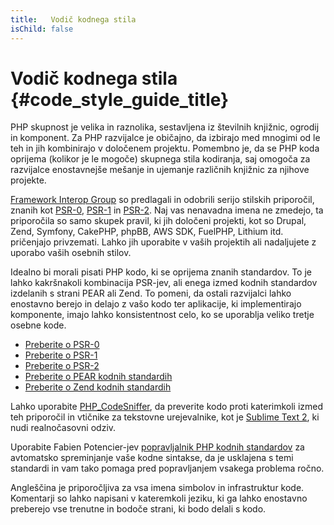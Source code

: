 ```yaml
---
title:   Vodič kodnega stila
isChild: false
---
```


# Vodič kodnega stila  {#code_style_guide_title}

PHP skupnost je velika in raznolika, sestavljena iz številnih knjižnic, ogrodij in komponent. Za PHP razvijalce je 
običajno, da izbirajo med mnogimi od le teh in jih kombinirajo v določenem projektu. Pomembno je, da se PHP koda oprijema 
(kolikor je le mogoče) skupnega stila kodiranja, saj omogoča za razvijalce enostavnejše mešanje in ujemanje različnih 
knjižnic za njihove projekte.

[Framework Interop Group][fig] so predlagali in odobrili serijo stilskih priporočil, znanih kot [PSR-0][psr0], 
[PSR-1][psr1] in [PSR-2][psr2]. Naj vas nenavadna imena ne zmedejo, ta priporočila so samo 
skupek pravil, ki jih določeni projekti, kot so Drupal, Zend, Symfony, CakePHP, phpBB, AWS SDK, FuelPHP, Lithium itd. 
pričenjajo privzemati. Lahko jih uporabite v vaših projektih ali nadaljujete z uporabo vaših osebnih stilov.

Idealno bi morali pisati PHP kodo, ki se oprijema znanih standardov. To je lahko kakršnakoli kombinacija PSR-jev, ali 
enega izmed kodnih standardov izdelanih s strani PEAR ali Zend. To pomeni, da ostali razvijalci lahko enostavno berejo 
in delajo z vašo kodo ter aplikacije, ki implementirajo komponente, imajo lahko konsistentnost celo, ko se uporablja veliko
tretje osebne kode.

* [Preberite o PSR-0][psr0]
* [Preberite o PSR-1][psr1]
* [Preberite o PSR-2][psr2]
* [Preberite o PEAR kodnih standardih][pear-cs]
* [Preberite o Zend kodnih standardih][zend-cs]

Lahko uporabite [PHP_CodeSniffer][phpcs], da preverite kodo proti katerimkoli izmed teh priporočil in vtičnike za tekstovne 
urejevalnike, kot je [Sublime Text 2][st-cs], ki nudi realnočasovni odziv. 

Uporabite Fabien Potencier-jev [popravljalnik PHP kodnih standardov][phpcsfixer] za avtomatsko spreminjanje vaše kodne sintakse, 
da je usklajena s temi standardi in vam tako pomaga pred popravljanjem vsakega problema ročno.

Angleščina je priporočljiva za vsa imena simbolov in infrastruktur kode. Komentarji so lahko napisani v kateremkoli jeziku, 
ki ga lahko enostavno preberejo vse trenutne in bodoče strani, ki bodo delali s kodo.

[fig]: http://www.php-fig.org/
[psr0]: https://github.com/php-fig/fig-standards/blob/master/accepted/PSR-0.md
[psr1]: https://github.com/php-fig/fig-standards/blob/master/accepted/PSR-1-basic-coding-standard.md
[psr2]: https://github.com/php-fig/fig-standards/blob/master/accepted/PSR-2-coding-style-guide.md
[pear-cs]: http://pear.php.net/manual/en/standards.php
[zend-cs]: http://framework.zend.com/wiki/display/ZFDEV2/Coding+Standards
[phpcs]: http://pear.php.net/package/PHP_CodeSniffer/
[st-cs]: https://github.com/benmatselby/sublime-phpcs
[phpcsfixer]: http://cs.sensiolabs.org/
